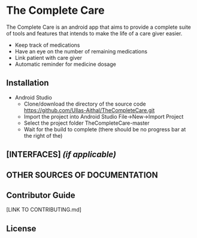 # The Complete Care

The Complete Care is an android app that aims to provide a complete suite of tools and features that intends to make the life of a care giver easier.
  * Keep track of medications
  * Have an eye on the number of remaining medications
  * Link patient with care giver
  * Automatic reminder for medicine dosage  
  
## Installation
  * Android Studio
    * Clone/download the directory of the source code https://github.com/Ullas-Aithal/TheCompleteCare.git
	* Import the project into Android Studio File->New->Import Project
	* Select the project folder TheCompleteCare-master
	* Wait for the build to complete (there should be no progress bar at the right of the)
	
## [INTERFACES] _(if applicable)_ 

## OTHER SOURCES OF DOCUMENTATION

## Contributor Guide
[LINK TO CONTRIBUTING.md]

## License 
